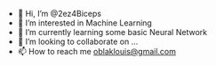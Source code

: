 - 👋 Hi, I’m @2ez4Biceps
- 👀 I’m interested in Machine Learning
- 🌱 I’m currently learning some basic Neural Network
- 💞️ I’m looking to collaborate on ...
- 📫 How to reach me oblaklouis@gmail.com

<!---
2ez4Biceps/2ez4Biceps is a ✨ special ✨ repository because its `README.md` (this file) appears on your GitHub profile.
You can click the Preview link to take a look at your changes.
--->
